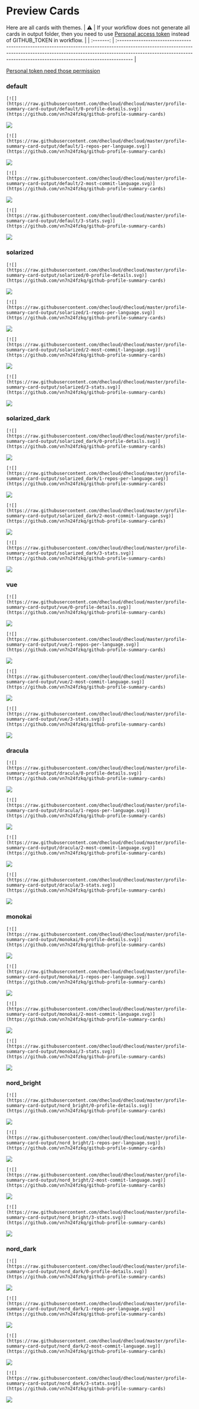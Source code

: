 
# Preview Cards

Here are all cards with themes.
| :warning: | If your workflow does not generate all cards in output folder, then you need to use [Personal access token](https://docs.github.com/en/actions/configuring-and-managing-workflows/creating-and-storing-encrypted-secrets) instead of GITHUB_TOKEN in workflow. |
| :-------: | :------------------------------------------------------------------------------------------------------------------------------------------------------------------------------------------------------------------------------------------------ |

[Personal token need those permission](https://github.com/vn7n24fzkq/github-profile-summary-cards/wiki/Personal-access-token-permissions)


### default


```
[![](https://raw.githubusercontent.com/dhecloud/dhecloud/master/profile-summary-card-output/default/0-profile-details.svg)](https://github.com/vn7n24fzkq/github-profile-summary-cards)
```
![](https://raw.githubusercontent.com/dhecloud/dhecloud/master/profile-summary-card-output/default/0-profile-details.svg)


```
[![](https://raw.githubusercontent.com/dhecloud/dhecloud/master/profile-summary-card-output/default/1-repos-per-language.svg)](https://github.com/vn7n24fzkq/github-profile-summary-cards)
```
![](https://raw.githubusercontent.com/dhecloud/dhecloud/master/profile-summary-card-output/default/1-repos-per-language.svg)


```
[![](https://raw.githubusercontent.com/dhecloud/dhecloud/master/profile-summary-card-output/default/2-most-commit-language.svg)](https://github.com/vn7n24fzkq/github-profile-summary-cards)
```
![](https://raw.githubusercontent.com/dhecloud/dhecloud/master/profile-summary-card-output/default/2-most-commit-language.svg)


```
[![](https://raw.githubusercontent.com/dhecloud/dhecloud/master/profile-summary-card-output/default/3-stats.svg)](https://github.com/vn7n24fzkq/github-profile-summary-cards)
```
![](https://raw.githubusercontent.com/dhecloud/dhecloud/master/profile-summary-card-output/default/3-stats.svg)


### solarized


```
[![](https://raw.githubusercontent.com/dhecloud/dhecloud/master/profile-summary-card-output/solarized/0-profile-details.svg)](https://github.com/vn7n24fzkq/github-profile-summary-cards)
```
![](https://raw.githubusercontent.com/dhecloud/dhecloud/master/profile-summary-card-output/solarized/0-profile-details.svg)


```
[![](https://raw.githubusercontent.com/dhecloud/dhecloud/master/profile-summary-card-output/solarized/1-repos-per-language.svg)](https://github.com/vn7n24fzkq/github-profile-summary-cards)
```
![](https://raw.githubusercontent.com/dhecloud/dhecloud/master/profile-summary-card-output/solarized/1-repos-per-language.svg)


```
[![](https://raw.githubusercontent.com/dhecloud/dhecloud/master/profile-summary-card-output/solarized/2-most-commit-language.svg)](https://github.com/vn7n24fzkq/github-profile-summary-cards)
```
![](https://raw.githubusercontent.com/dhecloud/dhecloud/master/profile-summary-card-output/solarized/2-most-commit-language.svg)


```
[![](https://raw.githubusercontent.com/dhecloud/dhecloud/master/profile-summary-card-output/solarized/3-stats.svg)](https://github.com/vn7n24fzkq/github-profile-summary-cards)
```
![](https://raw.githubusercontent.com/dhecloud/dhecloud/master/profile-summary-card-output/solarized/3-stats.svg)


### solarized_dark


```
[![](https://raw.githubusercontent.com/dhecloud/dhecloud/master/profile-summary-card-output/solarized_dark/0-profile-details.svg)](https://github.com/vn7n24fzkq/github-profile-summary-cards)
```
![](https://raw.githubusercontent.com/dhecloud/dhecloud/master/profile-summary-card-output/solarized_dark/0-profile-details.svg)


```
[![](https://raw.githubusercontent.com/dhecloud/dhecloud/master/profile-summary-card-output/solarized_dark/1-repos-per-language.svg)](https://github.com/vn7n24fzkq/github-profile-summary-cards)
```
![](https://raw.githubusercontent.com/dhecloud/dhecloud/master/profile-summary-card-output/solarized_dark/1-repos-per-language.svg)


```
[![](https://raw.githubusercontent.com/dhecloud/dhecloud/master/profile-summary-card-output/solarized_dark/2-most-commit-language.svg)](https://github.com/vn7n24fzkq/github-profile-summary-cards)
```
![](https://raw.githubusercontent.com/dhecloud/dhecloud/master/profile-summary-card-output/solarized_dark/2-most-commit-language.svg)


```
[![](https://raw.githubusercontent.com/dhecloud/dhecloud/master/profile-summary-card-output/solarized_dark/3-stats.svg)](https://github.com/vn7n24fzkq/github-profile-summary-cards)
```
![](https://raw.githubusercontent.com/dhecloud/dhecloud/master/profile-summary-card-output/solarized_dark/3-stats.svg)


### vue


```
[![](https://raw.githubusercontent.com/dhecloud/dhecloud/master/profile-summary-card-output/vue/0-profile-details.svg)](https://github.com/vn7n24fzkq/github-profile-summary-cards)
```
![](https://raw.githubusercontent.com/dhecloud/dhecloud/master/profile-summary-card-output/vue/0-profile-details.svg)


```
[![](https://raw.githubusercontent.com/dhecloud/dhecloud/master/profile-summary-card-output/vue/1-repos-per-language.svg)](https://github.com/vn7n24fzkq/github-profile-summary-cards)
```
![](https://raw.githubusercontent.com/dhecloud/dhecloud/master/profile-summary-card-output/vue/1-repos-per-language.svg)


```
[![](https://raw.githubusercontent.com/dhecloud/dhecloud/master/profile-summary-card-output/vue/2-most-commit-language.svg)](https://github.com/vn7n24fzkq/github-profile-summary-cards)
```
![](https://raw.githubusercontent.com/dhecloud/dhecloud/master/profile-summary-card-output/vue/2-most-commit-language.svg)


```
[![](https://raw.githubusercontent.com/dhecloud/dhecloud/master/profile-summary-card-output/vue/3-stats.svg)](https://github.com/vn7n24fzkq/github-profile-summary-cards)
```
![](https://raw.githubusercontent.com/dhecloud/dhecloud/master/profile-summary-card-output/vue/3-stats.svg)


### dracula


```
[![](https://raw.githubusercontent.com/dhecloud/dhecloud/master/profile-summary-card-output/dracula/0-profile-details.svg)](https://github.com/vn7n24fzkq/github-profile-summary-cards)
```
![](https://raw.githubusercontent.com/dhecloud/dhecloud/master/profile-summary-card-output/dracula/0-profile-details.svg)


```
[![](https://raw.githubusercontent.com/dhecloud/dhecloud/master/profile-summary-card-output/dracula/1-repos-per-language.svg)](https://github.com/vn7n24fzkq/github-profile-summary-cards)
```
![](https://raw.githubusercontent.com/dhecloud/dhecloud/master/profile-summary-card-output/dracula/1-repos-per-language.svg)


```
[![](https://raw.githubusercontent.com/dhecloud/dhecloud/master/profile-summary-card-output/dracula/2-most-commit-language.svg)](https://github.com/vn7n24fzkq/github-profile-summary-cards)
```
![](https://raw.githubusercontent.com/dhecloud/dhecloud/master/profile-summary-card-output/dracula/2-most-commit-language.svg)


```
[![](https://raw.githubusercontent.com/dhecloud/dhecloud/master/profile-summary-card-output/dracula/3-stats.svg)](https://github.com/vn7n24fzkq/github-profile-summary-cards)
```
![](https://raw.githubusercontent.com/dhecloud/dhecloud/master/profile-summary-card-output/dracula/3-stats.svg)


### monokai


```
[![](https://raw.githubusercontent.com/dhecloud/dhecloud/master/profile-summary-card-output/monokai/0-profile-details.svg)](https://github.com/vn7n24fzkq/github-profile-summary-cards)
```
![](https://raw.githubusercontent.com/dhecloud/dhecloud/master/profile-summary-card-output/monokai/0-profile-details.svg)


```
[![](https://raw.githubusercontent.com/dhecloud/dhecloud/master/profile-summary-card-output/monokai/1-repos-per-language.svg)](https://github.com/vn7n24fzkq/github-profile-summary-cards)
```
![](https://raw.githubusercontent.com/dhecloud/dhecloud/master/profile-summary-card-output/monokai/1-repos-per-language.svg)


```
[![](https://raw.githubusercontent.com/dhecloud/dhecloud/master/profile-summary-card-output/monokai/2-most-commit-language.svg)](https://github.com/vn7n24fzkq/github-profile-summary-cards)
```
![](https://raw.githubusercontent.com/dhecloud/dhecloud/master/profile-summary-card-output/monokai/2-most-commit-language.svg)


```
[![](https://raw.githubusercontent.com/dhecloud/dhecloud/master/profile-summary-card-output/monokai/3-stats.svg)](https://github.com/vn7n24fzkq/github-profile-summary-cards)
```
![](https://raw.githubusercontent.com/dhecloud/dhecloud/master/profile-summary-card-output/monokai/3-stats.svg)


### nord_bright


```
[![](https://raw.githubusercontent.com/dhecloud/dhecloud/master/profile-summary-card-output/nord_bright/0-profile-details.svg)](https://github.com/vn7n24fzkq/github-profile-summary-cards)
```
![](https://raw.githubusercontent.com/dhecloud/dhecloud/master/profile-summary-card-output/nord_bright/0-profile-details.svg)


```
[![](https://raw.githubusercontent.com/dhecloud/dhecloud/master/profile-summary-card-output/nord_bright/1-repos-per-language.svg)](https://github.com/vn7n24fzkq/github-profile-summary-cards)
```
![](https://raw.githubusercontent.com/dhecloud/dhecloud/master/profile-summary-card-output/nord_bright/1-repos-per-language.svg)


```
[![](https://raw.githubusercontent.com/dhecloud/dhecloud/master/profile-summary-card-output/nord_bright/2-most-commit-language.svg)](https://github.com/vn7n24fzkq/github-profile-summary-cards)
```
![](https://raw.githubusercontent.com/dhecloud/dhecloud/master/profile-summary-card-output/nord_bright/2-most-commit-language.svg)


```
[![](https://raw.githubusercontent.com/dhecloud/dhecloud/master/profile-summary-card-output/nord_bright/3-stats.svg)](https://github.com/vn7n24fzkq/github-profile-summary-cards)
```
![](https://raw.githubusercontent.com/dhecloud/dhecloud/master/profile-summary-card-output/nord_bright/3-stats.svg)


### nord_dark


```
[![](https://raw.githubusercontent.com/dhecloud/dhecloud/master/profile-summary-card-output/nord_dark/0-profile-details.svg)](https://github.com/vn7n24fzkq/github-profile-summary-cards)
```
![](https://raw.githubusercontent.com/dhecloud/dhecloud/master/profile-summary-card-output/nord_dark/0-profile-details.svg)


```
[![](https://raw.githubusercontent.com/dhecloud/dhecloud/master/profile-summary-card-output/nord_dark/1-repos-per-language.svg)](https://github.com/vn7n24fzkq/github-profile-summary-cards)
```
![](https://raw.githubusercontent.com/dhecloud/dhecloud/master/profile-summary-card-output/nord_dark/1-repos-per-language.svg)


```
[![](https://raw.githubusercontent.com/dhecloud/dhecloud/master/profile-summary-card-output/nord_dark/2-most-commit-language.svg)](https://github.com/vn7n24fzkq/github-profile-summary-cards)
```
![](https://raw.githubusercontent.com/dhecloud/dhecloud/master/profile-summary-card-output/nord_dark/2-most-commit-language.svg)


```
[![](https://raw.githubusercontent.com/dhecloud/dhecloud/master/profile-summary-card-output/nord_dark/3-stats.svg)](https://github.com/vn7n24fzkq/github-profile-summary-cards)
```
![](https://raw.githubusercontent.com/dhecloud/dhecloud/master/profile-summary-card-output/nord_dark/3-stats.svg)

